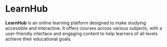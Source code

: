 # LearnHub
**LearnHub** is an online learning platform designed to make studying accessible and interactive. It offers courses across various subjects, with a user-friendly interface and engaging content to help learners of all levels achieve their educational goals.
